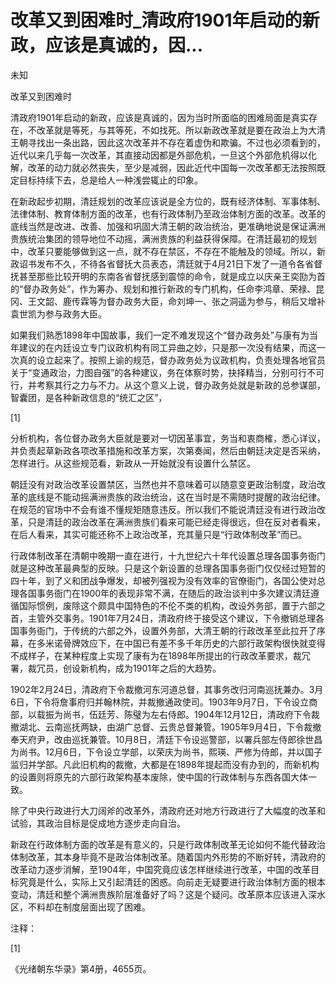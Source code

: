 # 改革又到困难时_清政府1901年启动的新政，应该是真诚的，因...

未知

改革又到困难时

清政府1901年启动的新政，应该是真诚的，因为当时所面临的困难局面是真实存在，不改革就是等死，与其等死，不如找死。所以新政改革就是要在政治上为大清王朝寻找出一条出路，因此这次改革并不存在着虚伪和欺骗。不过也必须看到的，近代以来几乎每一次改革，其直接动因都是外部危机，一旦这个外部危机得以化解，改革的动力就必然丧失，至少是减弱，因此近代中国每一次改革都无法按照既定目标持续下去，总是给人一种浅尝辄止的印象。

在新政起步初期，清廷规划的改革应该说是全方位的，既有经济体制、军事体制、法律体制、教育体制方面的改革，也有行政体制乃至政治体制方面的改革。改革的底线当然是改进、改善、加强和巩固大清王朝的政治统治，更准确地说是保证满洲贵族统治集团的领导地位不动摇，满洲贵族的利益获得保障。在清廷最初的规划中，改革只要能够做到这一点，就不存在禁区，不存在不能触及的领域。所以，新政诏书发布不久，不待各省督抚大员表态，清廷就于4月21日下发了一道令各省督抚甚至那些比较开明的东南各省督抚感到震惊的命令，就是成立以庆亲王奕劻为首的“督办政务处”，作为筹办、规划和推行新政的专门机构，任命李鸿章、荣禄、昆冈、王文韶、鹿传霖等为督办政务大臣，命刘坤一、张之洞遥为参与，稍后又增补袁世凯为参与政务大臣。

如果我们熟悉1898年中国故事，我们一定不难发现这个“督办政务处”与康有为当年建议的在内廷设立专门议政机构有同工异曲之妙，只是那一次没有结果，而这一次真的设立起来了。按照上谕的规范，督办政务处为议政机构，负责处理各地官员关于“变通政治，力图自强”的各种建议，务在体察时势，抉择精当，分别可行不可行，并考察其行之力与不力。从这个意义上说，督办政务处就是新政的总参谋部，智囊团，是各种新政信息的“统汇之区”，

[1]

分析机构，各位督办政务大臣就是要对一切因革事宜，务当和衷商榷，悉心详议，并负责起草新政各项改革措施和改革方案，次第奏闻，然后由朝廷决定是否采纳，怎样进行。从这些规范看，新政从一开始就没有设置什么禁区。

朝廷没有对政治改革设置禁区，当然也并不意味着可以随意变更政治制度，政治改革的底线是不能动摇满洲贵族的政治统治，这在当时是不需随时提醒的政治纪律。在规范的官场中不会有谁不懂规矩随意违反。所以我们不能说清廷没有进行政治改革，只是清廷的政治改革在满洲贵族们看来可能已经走得很远，但在反对者看来，在后人看来，其实可能还称不上政治改革，充其量只是“行政体制改革”而已。

行政体制改革在清朝中晚期一直在进行，十九世纪六十年代设置总理各国事务衙门就是这种改革最典型的反映。只是这个新设置的总理各国事务衙门仅仅经过短暂的四十年，到了义和团战争爆发，却被列强视为没有效率的官僚衙门，各国公使对总理各国事务衙门在1900年的表现非常不满，在随后的政治谈判中多次建议清廷遵循国际惯例，废除这个颇具中国特色的不伦不类的机构，改设外务部，置于六部之首，主管外交事务。1901年7月24日，清政府终于接受这个建议，下令撤销总理各国事务衙门，于传统的六部之外，设置外务部，大清王朝的行政改革至此拉开了序幕，在多米诺骨牌效应下，在中国已有差不多千年历史的六部行政架构很快就变得不成样子，在某种程度上实现了康有为在1898年所提出的行政改革要求，裁冗署，裁冗员，创设新机构，成为1901年之后的大趋势。

1902年2月24日，清政府下令裁撤河东河道总督，其事务改归河南巡抚兼办。3月6日，下令将詹事府归并翰林院，并裁撤通政使司。1903年9月7日，下令设立商部，以载振为尚书，伍廷芳、陈璧为左右侍郎。1904年12月12日，清政府下令裁撤湖北、云南巡抚两缺，由湖广总督、云贵总督兼管。1905年9月4日，下令裁撤奉天府尹，改由巡抚兼管。10月8日，清廷下令设巡警部，以署兵部左侍郎徐世昌为尚书。12月6日，下令设立学部，以荣庆为尚书，熙瑛、严修为侍郎，并以国子监归并学部。凡此旧机构的裁撤，大都是在1898年提起而没有办到的，而新机构的设置则将原先的六部行政架构基本废除，使中国的行政体制与东西各国大体一致。

除了中央行政进行大刀阔斧的改革外，清政府还对地方行政进行了大幅度的改革和试验，其政治目标是促成地方逐步走向自治。

新政在行政体制方面的改革是有意义的，只是行政体制改革无论如何不能代替政治体制改革，其本身毕竟不是政治体制改革。随着国内外形势的不断好转，清政府的改革动力逐步消解，至1904年，中国究竟应该怎样继续进行改革，中国的改革目标究竟是什么，实际上又引起清廷的困惑。向前走无疑要进行政治体制方面的根本变动，清廷和整个满洲贵族阶层准备好了吗？这是个疑问。改革原本应该进入深水区，不料却在制度层面出现了困难。

注释：

[1]

《光绪朝东华录》第4册，4655页。